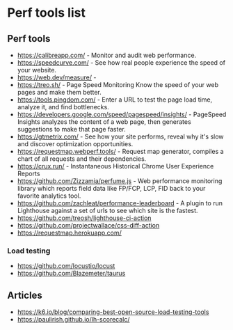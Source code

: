 # Perf tools list

## Perf tools

- https://calibreapp.com/ - Monitor and audit web performance.
- https://speedcurve.com/ - See how real people experience the speed of your website.
- https://web.dev/measure/ -
- https://treo.sh/ - Page Speed Monitoring Know the speed of your web pages and make them better.
- https://tools.pingdom.com/ - Enter a URL to test the page load time, analyze it, and find bottlenecks.
- https://developers.google.com/speed/pagespeed/insights/ - PageSpeed Insights analyzes the content of a web page, then generates suggestions to make that page faster.
- https://gtmetrix.com/ - See how your site performs, reveal why it's slow and discover optimization opportunities.
- https://requestmap.webperf.tools/ - Request map generator, compiles a chart of all requests and their dependencies.
- https://crux.run/ - Instantaneous Historical Chrome User Experience Reports
- https://github.com/Zizzamia/perfume.js - Web performance monitoring library which reports field data like FP/FCP, LCP, FID back to your favorite analytics tool.
- https://github.com/zachleat/performance-leaderboard - A plugin to run Lighthouse against a set of urls to see which site is the fastest.
- https://github.com/treosh/lighthouse-ci-action
- https://github.com/projectwallace/css-diff-action
- https://requestmap.herokuapp.com/

### Load testing

- https://github.com/locustio/locust
- https://github.com/Blazemeter/taurus

## Articles

- https://k6.io/blog/comparing-best-open-source-load-testing-tools
- https://paulirish.github.io/lh-scorecalc/
